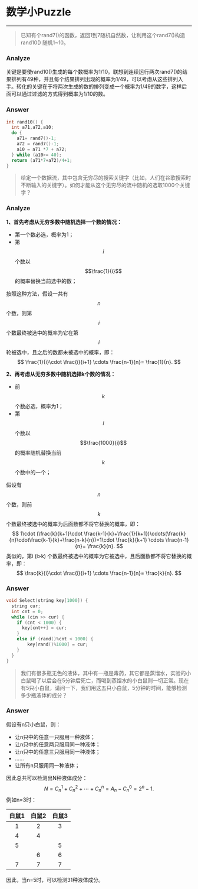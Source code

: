 # 数学小Puzzle

---

<!--sec data-title="随机数构造" data-id="math_0" data-show=true ces-->
> 已知有个rand7()的函数，返回1到7随机自然数，让利用这个rand7()构造rand10() 随机1~10。

### Analyze
关键是要使rand10()生成的每个数概率为1/10。联想到连续运行两次rand7()的结果排列有49种，并且每个结果排列出现的概率为1/49，可以考虑从这些排列入手。转化的关键在于将两次生成的数的排列变成一个概率为1/49的数字，这样后面可以通过过滤的方式得到概率为1/10的数。

### Answer
```c
int rand10() {  
  int a71,a72,a10;  
  do {  
    a71= rand7()-1;  
    a72 = rand7()-1;  
    a10 = a71 *7 + a72;  
  } while (a10>= 40);  
  return (a71*7+a72)/4+1; 
} 
```
<!--endsec-->

<!--sec data-title="随机选取关键字" data-id="math_1" data-show=true ces-->

> 给定一个数据流，其中包含无穷尽的搜索关键字（比如，人们在谷歌搜索时不断输入的关键字）。如何才能从这个无穷尽的流中随机的选取1000个关键字？

### Analyze
**1、首先考虑从无穷多数中随机选择一个数的情况：**

* 第一个数必选，概率为1；
* 第 $$i$$ 个数以 $$\frac{1}{i}$$ 的概率替换当前选中的数；

按照这种方法，假设一共有 $$n$$ 个数，则第 $$i$$ 个数最终被选中的概率为它在第 $$i$$ 轮被选中，且之后的数都未被选中的概率，即：
$$
\frac{1}{i}\cdot \frac{i}{i+1} \cdots \frac{n-1}{n}= \frac{1}{n}.
$$

**2、再考虑从无穷多数中随机选择k个数的情况：**

* 前 $$k$$ 个数必选，概率为1；
* 第 $$i$$ 个数以 $$\frac{1000}{i}$$ 的概率随机替换当前 $$k$$ 个数中的一个；

假设有 $$n$$ 个数，则前 $$k$$ 个数最终被选中的概率为后面数都不将它替换的概率，即：
$$
1\cdot (\frac{k}{k+1}\cdot \frac{k-1}{k}+\frac{1}{k+1})\cdots(\frac{k}{n}\cdot\frac{k-1}{k}+\frac{n-k}{n})=1\cdot \frac{k}{k+1} \cdots \frac{n-1}{n}= \frac{k}{n}.
$$
类似的，第i (i>k) 个数最终被选中的概率为它被选中，且后面数都不将它替换的概率，即：
$$
\frac{k}{i}\cdot \frac{i}{i+1} \cdots \frac{n-1}{n}= \frac{k}{n}.
$$


### Answer
```c
void Select(string key[1000]) {
  string cur;
  int cnt = 0;
  while (cin >> cur) {
    if (cnt < 1000) {
      key[cnt++] = cur;
    }
    else if (rand()%cnt < 1000) {
        key[rand()%1000] = cur;
    }
  }
}
```

<!--endsec-->

<!--sec data-title="小白鼠试毒药" data-id="math_2" data-show=true ces-->

> 我们有很多瓶无色的液体，其中有一瓶是毒药，其它都是蒸馏水，实验的小白鼠喝了以后会在5分钟后死亡，而喝到蒸馏水的小白鼠则一切正常。现在有5只小白鼠，请问一下，我们用这五只小白鼠，5分钟的时间，能够检测多少瓶液体的成分？

### Answer
假设有n只小白鼠，则：

* 让n只中的任意一只服用一种液体；
* 让n只中的任意两只服用同一种液体；
* 让n只中的任意三只服用同一种液体；
* ……
* 让所有n只服用同一种液体；

因此总共可以检测出N种液体成分：
$$
N = C_n^1+C_n^2+\cdots+C_n^n = A_n-C_n^0 = 2^n-1.
$$
例如n=3时：

| 白鼠1 | 白鼠2 | 白鼠3 |
|:-----:|:-----:|:-----:|
| 1     | 2     | 3     |
| 4     | 4     |       |
| 5     |       | 5     |
|       | 6     | 6     |
| 7     | 7     | 7     |

因此，当n=5时，可以检测31种液体成分。

<!--endsec-->